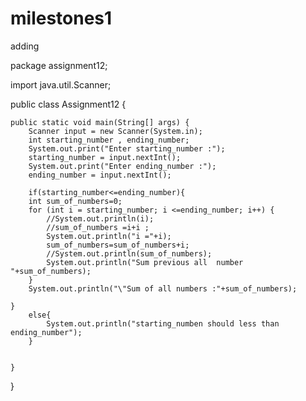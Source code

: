 # milestones1
adding

package assignment12;

import java.util.Scanner;

public class Assignment12 {

    public static void main(String[] args) {
        Scanner input = new Scanner(System.in);
        int starting_number , ending_number;
        System.out.print("Enter starting_number :");
        starting_number = input.nextInt();
        System.out.print("Enter ending_number :");
        ending_number = input.nextInt();
        
        if(starting_number<=ending_number){
        int sum_of_numbers=0; 
        for (int i = starting_number; i <=ending_number; i++) {
            //System.out.println(i);
            //sum_of_numbers =i+i ;
            System.out.println("i ="+i);
            sum_of_numbers=sum_of_numbers+i;
            //System.out.println(sum_of_numbers);
            System.out.println("Sum previous all  number "+sum_of_numbers);
        }
        System.out.println("\"Sum of all numbers :"+sum_of_numbers);
        
    }
        else{
            System.out.println("starting_numben should less than ending_number");
        }
        
        
    }
    
}
